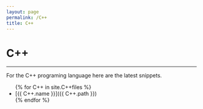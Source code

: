 ```yaml
---
layout: page
permalink: /C++
title: C++
---
```


# C++

---

For the C++ programing language here are the latest snippets.

<ul>
  {% for C++ in site.C++files %}
    <li>
      [{{ C++.name }}]({{ C++.path }})
    </li>
  {% endfor %}
</ul>

